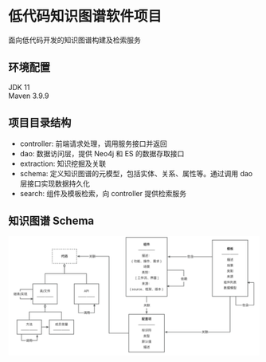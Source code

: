 # 低代码知识图谱软件项目

面向低代码开发的知识图谱构建及检索服务

## 环境配置
JDK 11 \
Maven 3.9.9

## 项目目录结构
- controller: 前端请求处理，调用服务接口并返回
- dao: 数据访问层，提供 Neo4j 和 ES 的数据存取接口
- extraction: 知识挖掘及关联
- schema: 定义知识图谱的元模型，包括实体、关系、属性等。通过调用 dao 层接口实现数据持久化
- search: 组件及模板检索，向 controller 提供检索服务


## 知识图谱 Schema
![img.png](img.png)

